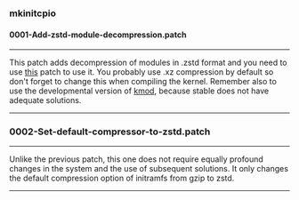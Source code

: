 ### mkinitcpio


#### 0001-Add-zstd-module-decompression.patch
***
This patch adds decompression of modules in .zstd format and you need to use [this](https://raw.githubusercontent.com/sirlucjan/kernel-patches/master/5.10/zstd-patches/0001-init-add-support-for-zstd-compressed-modules.patch) patch to use it. You probably use .xz compression by default so don't forget to change this when compiling the kernel. 
Remember also to use the developmental version of [kmod](https://git.kernel.org/pub/scm/utils/kernel/kmod/kmod.git/), because stable does not have adequate solutions.
***
### 0002-Set-default-compressor-to-zstd.patch
***
Unlike the previous patch, this one does not require equally profound changes in the system and the use of subsequent solutions. It only changes the default compression option of initramfs from gzip to zstd.
***
